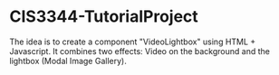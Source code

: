 # CIS3344-TutorialProject
The idea is to create a component "VideoLightbox" using HTML + Javascript. It combines two effects: Video on the background and the lightbox (Modal Image Gallery).
